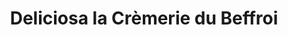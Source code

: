 ---
title: "Deliciosa la Crèmerie du Beffroi"
url: /douai/deliciosa-la-cremerie-du-beffroi/
shop: fromage
---